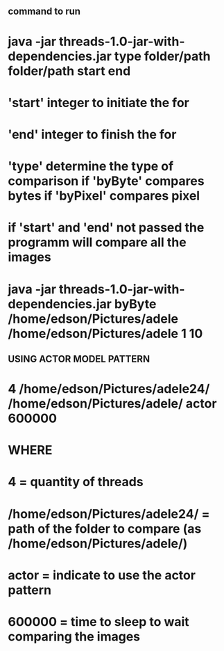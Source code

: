 ## command to run

# java -jar threads-1.0-jar-with-dependencies.jar type folder/path folder/path start end

# 'start' integer to initiate the for
# 'end' integer to finish the for
# 'type' determine the type of comparison if 'byByte' compares bytes if 'byPixel' compares pixel

# if 'start' and 'end' not passed the programm will compare all the images

# java -jar threads-1.0-jar-with-dependencies.jar byByte /home/edson/Pictures/adele /home/edson/Pictures/adele 1 10


## USING ACTOR MODEL PATTERN
# 4 /home/edson/Pictures/adele24/ /home/edson/Pictures/adele/ actor 600000
# WHERE 
# 4 = quantity of threads
# /home/edson/Pictures/adele24/ = path of the folder to compare (as /home/edson/Pictures/adele/)
# actor = indicate to use the actor pattern
# 600000 = time to sleep to wait comparing the images

